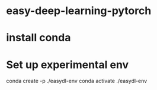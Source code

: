 # easy-deep-learning-pytorch

# install conda

# Set up experimental env
conda create -p ./easydl-env
conda activate ./easydl-env